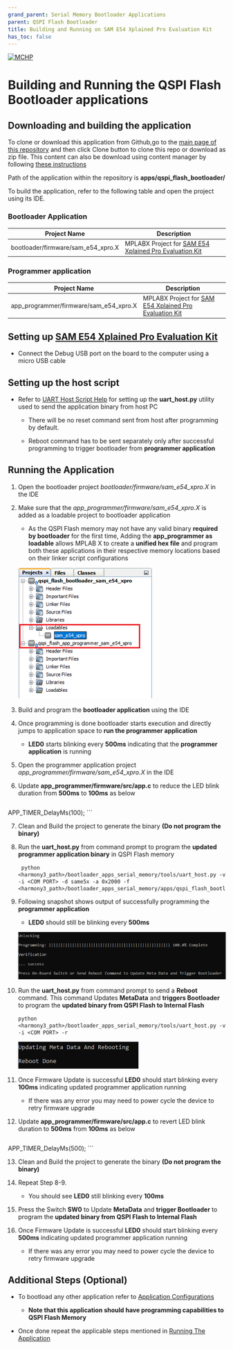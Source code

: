 ```yaml
---
grand_parent: Serial Memory Bootloader Applications
parent: QSPI Flash Bootloader
title: Building and Running on SAM E54 Xplained Pro Evaluation Kit
has_toc: false
---
```


[![MCHP](https://www.microchip.com/ResourcePackages/Microchip/assets/dist/images/logo.png)](https://www.microchip.com)

# Building and Running the QSPI Flash Bootloader applications

## Downloading and building the application

To clone or download this application from Github,go to the [main page of this repository](https://github.com/Microchip-MPLAB-Harmony/bootloader_apps_serial_memory) and then click Clone button to clone this repo or download as zip file. This content can also be download using content manager by following [these instructions](https://github.com/Microchip-MPLAB-Harmony/contentmanager/wiki)

Path of the application within the repository is **apps/qspi_flash_bootloader/**

To build the application, refer to the following table and open the project using its IDE.

### Bootloader Application

| Project Name      | Description                                    |
| ----------------- | ---------------------------------------------- |
| bootloader/firmware/sam_e54_xpro.X    | MPLABX Project for [SAM E54 Xplained Pro Evaluation Kit](https://www.microchip.com/developmenttools/ProductDetails/atsame54-xpro)|


### Programmer application

| Project Name      | Description                                    |
| ----------------- | ---------------------------------------------- |
| app_programmer/firmware/sam_e54_xpro.X    | MPLABX Project for [SAM E54 Xplained Pro Evaluation Kit](https://www.microchip.com/developmenttools/ProductDetails/atsame54-xpro)|

## Setting up [SAM E54 Xplained Pro Evaluation Kit](https://www.microchip.com/developmenttools/ProductDetails/atsame54-xpro)

- Connect the Debug USB port on the board to the computer using a micro USB cable

## Setting up the host script

- Refer to [UART Host Script Help](../../../tools/docs/readme_uart_host.md) for setting up the **uart_host.py** utility used to send the application binary from host PC
    - There will be no reset command sent from host after programming by default.
    
    - Reboot command has to be sent separately only after successful programming to trigger bootloader from **programmer application**

## Running the Application

1. Open the bootloader project *bootloader/firmware/sam_e54_xpro.X* in the IDE

2. Make sure that the *app_programmer/firmware/sam_e54_xpro.X* is added as a loadable project to bootloader application
    - As the QSPI Flash memory may not have any valid binary **required by bootloader** for the first time, Adding the **app_programmer as loadable** allows MPLAB X to create a **unified hex file** and program both these applications in their respective memory locations based on their linker script configurations

    ![mplab_loadable_sam_e54_xpro](./images/mplab_loadable_sam_e54_xpro.png)

3. Build and program the **bootloader application** using the IDE

4. Once programming is done bootloader starts execution and directly jumps to application space to **run the programmer application**
    - **LED0** starts blinking every **500ms** indicating that the **programmer application** is running

5. Open the programmer application project *app_programmer/firmware/sam_e54_xpro.X* in the IDE

6. Update **app_programmer/firmware/src/app.c** to reduce the LED blink duration from **500ms** to **100ms** as below

    ```c
APP_TIMER_DelayMs(100);
    ```

7. Clean and Build the project to generate the binary **(Do not program the binary)**

8. Run the **uart_host.py** from command prompt to program the **updated programmer application binary** in QSPI Flash memory

        python <harmony3_path>/bootloader_apps_serial_memory/tools/uart_host.py -v -i <COM PORT> -d same5x -a 0x2000 -f <harmony3_path>/bootloader_apps_serial_memory/apps/qspi_flash_bootloader/app_programmer/firmware/sam_e54_xpro.X/dist/sam_e54_xpro/production/sam_e54_xpro.X.production.bin

9. Following snapshot shows output of successfully programming the **programmer application**
    - **LED0** should still be blinking every **500ms**

    ![uart_host_output_program](../../../tools/docs/images/uart_host_output_program.png)

10. Run the **uart_host.py** from command prompt to send a **Reboot** command. This command Updates **MetaData** and **triggers Bootloader** to program the **updated binary from QSPI Flash to Internal Flash**

        python <harmony3_path>/bootloader_apps_serial_memory/tools/uart_host.py -v -i <COM PORT> -r

    ![uart_host_output_reboot](../../../tools/docs/images/uart_host_output_reboot.png)

11. Once Firmware Update is successful **LED0** should start blinking every **100ms** indicating updated programmer application running
    - If there was any error you may need to power cycle the device to retry firmware upgrade

12. Update **app_programmer/firmware/src/app.c** to revert LED blink duration to **500ms** from **100ms** as below

    ```c
APP_TIMER_DelayMs(500);
    ```

13. Clean and Build the project to generate the binary **(Do not program the binary)**

14. Repeat Step 8-9.
    - You should see **LED0** still blinking every **100ms**

15. Press the Switch **SW0** to Update **MetaData** and **trigger Bootloader** to program the **updated binary from QSPI Flash to Internal Flash**

16. Once Firmware Update is successful **LED0** should start blinking every **500ms** indicating updated programmer application running
    - If there was any error you may need to power cycle the device to retry firmware upgrade

## Additional Steps (Optional)
- To bootload any other application refer to [Application Configurations](../../docs/readme_configure_application_sam.md)
    - **Note that this application should have programming capabilities to QSPI Flash Memory**

- Once done repeat the applicable steps mentioned in [Running The Application](#running-the-application)

